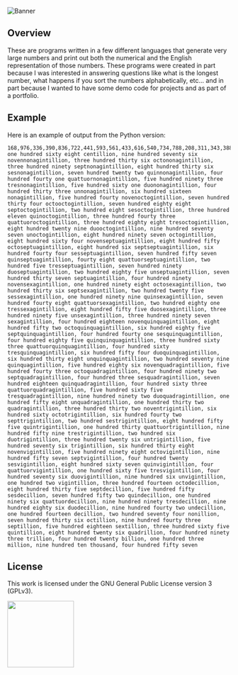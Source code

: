 ![Banner](https://s-christy.com/status-banner-service/number-naming/banner-slim.svg)

## Overview

These are programs written in a few different languages that generate very
large numbers and print out both the numerical and the English representation
of those numbers. These programs were created in part because I was interested
in answering questions like what is the longest number, what happens if you
sort the numbers alphabetically, etc... and in part because I wanted to have
some demo code for projects and as part of a portfolio.

## Example

Here is an example of output from the Python version:

```
168,976,336,390,836,722,441,593,561,433,616,540,734,788,208,311,343,388,829,977,897,864,850,806,644,757,048,205,790,285,737,490,198,236,225,199,748,281,855,395,397,418,852,685,441,485,363,460,654,638,279,586,543,492,403,718,463,565,992,158,132,332,660,642,200,855,130,959,206,326,576,638,598,957,420,867,004,165,476,906,102,000,314,835,550,752,196,990,986,942,114,274,736,943,518,365,826,493,420,103,910,457
one hundred sixty eight centillion, nine hundred seventy six novennonagintillion, three hundred thirty six octononagintillion, three hundred ninety septnonagintillion, eight hundred thirty six sesnonagintillion, seven hundred twenty two quinnonagintillion, four hundred fourty one quattuornonagintillion, five hundred ninety three tresnonagintillion, five hundred sixty one duononagintillion, four hundred thirty three unnonagintillion, six hundred sixteen nonagintillion, five hundred fourty novenoctogintillion, seven hundred thirty four octooctogintillion, seven hundred eighty eight septoctogintillion, two hundred eight sesoctogintillion, three hundred eleven quinoctogintillion, three hundred fourty three quattuoroctogintillion, three hundred eighty eight tresoctogintillion, eight hundred twenty nine duooctogintillion, nine hundred seventy seven unoctogintillion, eight hundred ninety seven octogintillion, eight hundred sixty four novenseptuagintillion, eight hundred fifty octoseptuagintillion, eight hundred six septseptuagintillion, six hundred fourty four sesseptuagintillion, seven hundred fifty seven quinseptuagintillion, fourty eight quattuorseptuagintillion, two hundred five tresseptuagintillion, seven hundred ninety duoseptuagintillion, two hundred eighty five unseptuagintillion, seven hundred thirty seven septuagintillion, four hundred ninety novensexagintillion, one hundred ninety eight octosexagintillion, two hundred thirty six septsexagintillion, two hundred twenty five sessexagintillion, one hundred ninety nine quinsexagintillion, seven hundred fourty eight quattuorsexagintillion, two hundred eighty one tressexagintillion, eight hundred fifty five duosexagintillion, three hundred ninety five unsexagintillion, three hundred ninety seven sexagintillion, four hundred eighteen novenquinquagintillion, eight hundred fifty two octoquinquagintillion, six hundred eighty five septquinquagintillion, four hundred fourty one sesquinquagintillion, four hundred eighty five quinquinquagintillion, three hundred sixty three quattuorquinquagintillion, four hundred sixty tresquinquagintillion, six hundred fifty four duoquinquagintillion, six hundred thirty eight unquinquagintillion, two hundred seventy nine quinquagintillion, five hundred eighty six novenquadragintillion, five hundred fourty three octoquadragintillion, four hundred ninety two septquadragintillion, four hundred three sesquadragintillion, seven hundred eighteen quinquadragintillion, four hundred sixty three quattuorquadragintillion, five hundred sixty five tresquadragintillion, nine hundred ninety two duoquadragintillion, one hundred fifty eight unquadragintillion, one hundred thirty two quadragintillion, three hundred thirty two noventrigintillion, six hundred sixty octotrigintillion, six hundred fourty two septtrigintillion, two hundred sestrigintillion, eight hundred fifty five quintrigintillion, one hundred thirty quattuortrigintillion, nine hundred fifty nine trestrigintillion, two hundred six duotrigintillion, three hundred twenty six untrigintillion, five hundred seventy six trigintillion, six hundred thirty eight novenvigintillion, five hundred ninety eight octovigintillion, nine hundred fifty seven septvigintillion, four hundred twenty sesvigintillion, eight hundred sixty seven quinvigintillion, four quattuorvigintillion, one hundred sixty five tresvigintillion, four hundred seventy six duovigintillion, nine hundred six unvigintillion, one hundred two vigintillion, three hundred fourteen octodecillion, eight hundred thirty five septdecillion, five hundred fifty sesdecillion, seven hundred fifty two quindecillion, one hundred ninety six quattuordecillion, nine hundred ninety tresdecillion, nine hundred eighty six duodecillion, nine hundred fourty two undecillion, one hundred fourteen decillion, two hundred seventy four nonillion, seven hundred thirty six octillion, nine hundred fourty three septillion, five hundred eighteen sextillion, three hundred sixty five quintillion, eight hundred twenty six quadrillion, four hundred ninety three trillion, four hundred twenty billion, one hundred three million, nine hundred ten thousand, four hundred fifty seven
```

## License

This work is licensed under the GNU General Public License version 3 (GPLv3).

[<img src="https://s-christy.com/status-banner-service/GPLv3_Logo.svg" width="150" />](https://www.gnu.org/licenses/gpl-3.0.en.html)
